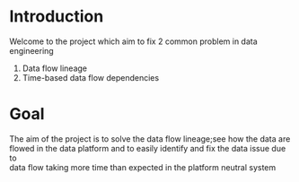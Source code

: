 
# Introduction

Welcome to the project which aim to fix 2 common problem in data engineering 

1. Data flow lineage
2. Time-based data flow dependencies

# Goal

The aim of the project is to solve the data flow lineage;see how the data are flowed in the data platform and to easily identify and fix the data issue due to  
data flow taking more time than expected in the platform neutral system 